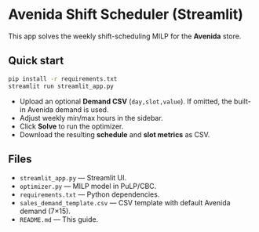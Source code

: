 
# Avenida Shift Scheduler (Streamlit)

This app solves the weekly shift-scheduling MILP for the **Avenida** store.

## Quick start

```bash
pip install -r requirements.txt
streamlit run streamlit_app.py
```

- Upload an optional **Demand CSV** (`day,slot,value`). If omitted, the built-in Avenida demand is used.
- Adjust weekly min/max hours in the sidebar.
- Click **Solve** to run the optimizer.
- Download the resulting **schedule** and **slot metrics** as CSV.

## Files
- `streamlit_app.py` — Streamlit UI.
- `optimizer.py` — MILP model in PuLP/CBC.
- `requirements.txt` — Python dependencies.
- `sales_demand_template.csv` — CSV template with default Avenida demand (7×15).
- `README.md` — This guide.

